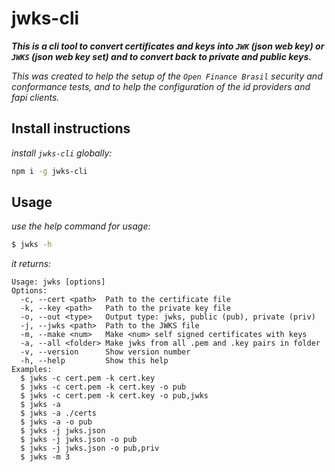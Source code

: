 # jwks-cli 

___This is a cli tool to convert certificates and keys into `JWK` (json web key) or `JWKS` (json web key set) and to convert back to private and public keys.___

_This was created to help the setup of the `Open Finance Brasil` security and conformance tests, and to help the configuration of the id providers and fapi clients._


## Install instructions
_install `jwks-cli` globally:_
```bash
npm i -g jwks-cli
```

## Usage
_use the help command for usage:_
```bash
$ jwks -h
```
_it returns:_
```text
Usage: jwks [options]
Options:
  -c, --cert <path>  Path to the certificate file
  -k, --key <path>   Path to the private key file
  -o, --out <type>   Output type: jwks, public (pub), private (priv)
  -j, --jwks <path>  Path to the JWKS file
  -m, --make <num>   Make <num> self signed certificates with keys
  -a, --all <folder> Make jwks from all .pem and .key pairs in folder
  -v, --version      Show version number
  -h, --help         Show this help
Examples:
  $ jwks -c cert.pem -k cert.key
  $ jwks -c cert.pem -k cert.key -o pub
  $ jwks -c cert.pem -k cert.key -o pub,jwks
  $ jwks -a
  $ jwks -a ./certs
  $ jwks -a -o pub
  $ jwks -j jwks.json
  $ jwks -j jwks.json -o pub
  $ jwks -j jwks.json -o pub,priv
  $ jwks -m 3
```
